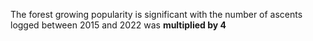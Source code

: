 The forest growing popularity is significant with the number of ascents logged between 2015 and 2022 was **multiplied by 4**
